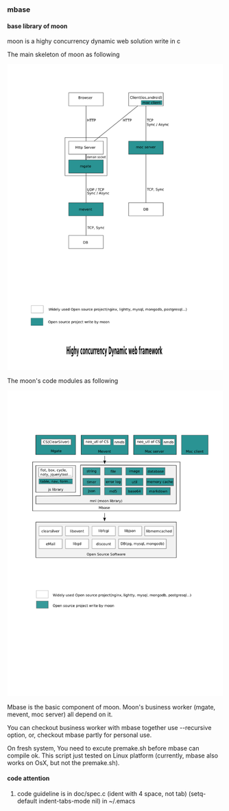 ### mbase ###
#### base library of moon ####

moon is a highy concurrency dynamic web solution write in c

The main skeleton of moon as following

![skeleton](https://raw.githubusercontent.com/bigml/mbase/master/doc/pic/skeleton.png)

The moon's code modules as following

![modules](https://raw.githubusercontent.com/bigml/mbase/master/doc/pic/module.png)

Mbase is the basic component of moon. Moon's business worker (mgate, mevent, moc server) all depend on it.

You can checkout business worker with mbase together use --recursive option,
or, checkout mbase partly for personal use.

On fresh system, You need to excute premake.sh before mbase can compile ok.
This script just tested on Linux platform (currently, mbase also works on OsX, but not the premake.sh).


#### code attention ####

1. code guideline is in doc/spec.c (ident with 4 space, not tab)
   (setq-default indent-tabs-mode nil) in ~/.emacs
